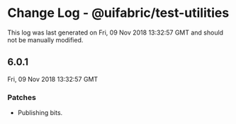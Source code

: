 # Change Log - @uifabric/test-utilities

This log was last generated on Fri, 09 Nov 2018 13:32:57 GMT and should not be manually modified.

## 6.0.1
Fri, 09 Nov 2018 13:32:57 GMT

### Patches

- Publishing bits.

